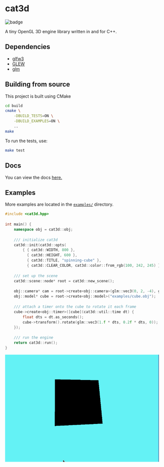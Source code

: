 # cat3d

![badge](https://github.com/sarahkittyy/cat3d/workflows/build/badge.svg)

A tiny OpenGL 3D engine library written in and for C++.

## Dependencies

- [glfw3](https://www.glfw.org/)
- [GLEW](http://glew.sourceforge.net/)
- [glm](https://glm.g-truc.net/)

## Building from source

This project is built using CMake

```bash
cd build
cmake \
    -DBUILD_TESTS=ON \
    -DBUILD_EXAMPLES=ON \
    ..
make
```

To run the tests, use:

```bash
make test
```

## Docs

You can view the docs [here.](https://sarahkittyy.github.io/cat3d)

## Examples

More examples are located in the [`examples/`](examples/) directory.

```cpp
#include <cat3d.hpp>

int main() {
	namespace obj = cat3d::obj;

	/// initialize cat3d
	cat3d::init(cat3d::opts(
		{ { cat3d::WIDTH, 800 },
		  { cat3d::HEIGHT, 600 },
		  { cat3d::TITLE, "spinning-cube" },
		  { cat3d::CLEAR_COLOR, cat3d::color::from_rgb(100, 242, 245) } }));

	/// set up the scene
	cat3d::scene::node* root = cat3d::new_scene();

	obj::camera* cam = root->create<obj::camera>(glm::vec3(0, 2, -4), glm::vec3(0, 0, 0), 75.f);
	obj::model* cube = root->create<obj::model>("examples/cube.obj");

	/// attach a timer onto the cube to rotate it each frame
	cube->create<obj::timer>([cube](cat3d::util::time dt) {
		float dts = dt.as_seconds();
		cube->transform().rotate(glm::vec3(1.f * dts, 0.2f * dts, 0));
	});

	/// run the engine
	return cat3d::run();
}
```

![Gif of above example](https://raw.githubusercontent.com/sarahkittyy/cat3d/master/examples/spinning-cube.gif)

